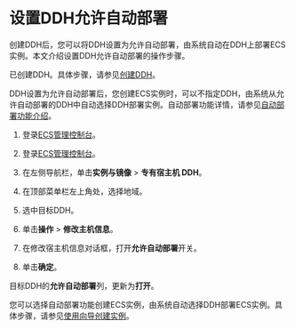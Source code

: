 # 设置DDH允许自动部署

创建DDH后，您可以将DDH设置为允许自动部署，由系统自动在DDH上部署ECS实例。本文介绍设置DDH允许自动部署的操作步骤。

已创建DDH。具体步骤，请参见[创建DDH](/cn.zh-CN/快速入门/创建DDH.md)。

DDH设置为允许自动部署后，您创建ECS实例时，可以不指定DDH，由系统从允许自动部署的DDH中自动选择DDH部署实例。自动部署功能详情，请参见[自动部署功能介绍](/cn.zh-CN/产品简介/功能特性.md)。

1.  登录[ECS管理控制台](https://ecs.console.aliyun.com)。

2.  登录[ECS管理控制台](https://partners-intl.console.aliyun.com/#/ecs)。

3.  在左侧导航栏，单击**实例与镜像** \> **专有宿主机 DDH**。

4.  在顶部菜单栏左上角处，选择地域。

5.  选中目标DDH。

6.  单击**操作** \> **修改主机信息**。

7.  在修改宿主机信息对话框，打开**允许自动部署**开关。

8.  单击**确定**。


目标DDH的**允许自动部署**列，更新为**打开**。

您可以选择自动部署功能创建ECS实例，由系统自动选择DDH部署ECS实例。具体步骤，请参见[使用向导创建实例](/cn.zh-CN/实例/创建实例/使用向导创建实例.md)。

